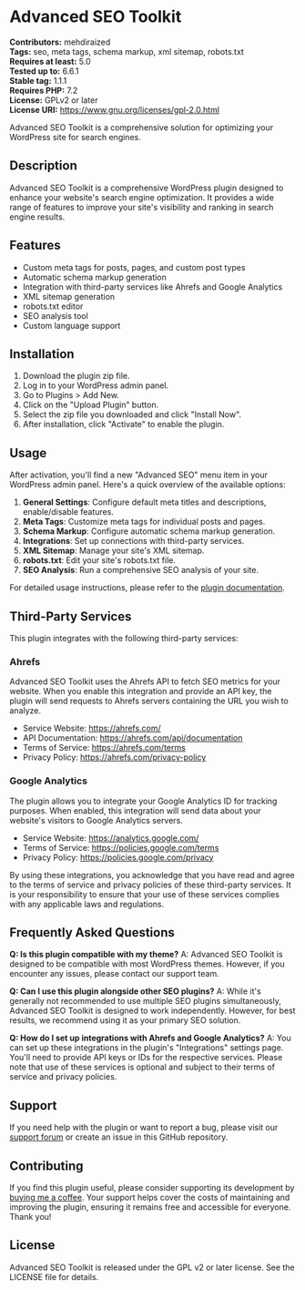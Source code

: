 # Advanced SEO Toolkit

**Contributors:** mehdiraized  
**Tags:** seo, meta tags, schema markup, xml sitemap, robots.txt  
**Requires at least:** 5.0  
**Tested up to:** 6.6.1  
**Stable tag:** 1.1.1  
**Requires PHP:** 7.2  
**License:** GPLv2 or later  
**License URI:** https://www.gnu.org/licenses/gpl-2.0.html

Advanced SEO Toolkit is a comprehensive solution for optimizing your WordPress site for search engines.

## Description

Advanced SEO Toolkit is a comprehensive WordPress plugin designed to enhance your website's search engine optimization. It provides a wide range of features to improve your site's visibility and ranking in search engine results.

## Features

- Custom meta tags for posts, pages, and custom post types
- Automatic schema markup generation
- Integration with third-party services like Ahrefs and Google Analytics
- XML sitemap generation
- robots.txt editor
- SEO analysis tool
- Custom language support

## Installation

1. Download the plugin zip file.
2. Log in to your WordPress admin panel.
3. Go to Plugins > Add New.
4. Click on the "Upload Plugin" button.
5. Select the zip file you downloaded and click "Install Now".
6. After installation, click "Activate" to enable the plugin.

## Usage

After activation, you'll find a new "Advanced SEO" menu item in your WordPress admin panel. Here's a quick overview of the available options:

1. **General Settings**: Configure default meta titles and descriptions, enable/disable features.
2. **Meta Tags**: Customize meta tags for individual posts and pages.
3. **Schema Markup**: Configure automatic schema markup generation.
4. **Integrations**: Set up connections with third-party services.
5. **XML Sitemap**: Manage your site's XML sitemap.
6. **robots.txt**: Edit your site's robots.txt file.
7. **SEO Analysis**: Run a comprehensive SEO analysis of your site.

For detailed usage instructions, please refer to the [plugin documentation](https://example.com/advanced-seo-toolkit-docs).

## Third-Party Services

This plugin integrates with the following third-party services:

### Ahrefs

Advanced SEO Toolkit uses the Ahrefs API to fetch SEO metrics for your website. When you enable this integration and provide an API key, the plugin will send requests to Ahrefs servers containing the URL you wish to analyze.

- Service Website: https://ahrefs.com/
- API Documentation: https://ahrefs.com/api/documentation
- Terms of Service: https://ahrefs.com/terms
- Privacy Policy: https://ahrefs.com/privacy-policy

### Google Analytics

The plugin allows you to integrate your Google Analytics ID for tracking purposes. When enabled, this integration will send data about your website's visitors to Google Analytics servers.

- Service Website: https://analytics.google.com/
- Terms of Service: https://policies.google.com/terms
- Privacy Policy: https://policies.google.com/privacy

By using these integrations, you acknowledge that you have read and agree to the terms of service and privacy policies of these third-party services. It is your responsibility to ensure that your use of these services complies with any applicable laws and regulations.

## Frequently Asked Questions

**Q: Is this plugin compatible with my theme?**
A: Advanced SEO Toolkit is designed to be compatible with most WordPress themes. However, if you encounter any issues, please contact our support team.

**Q: Can I use this plugin alongside other SEO plugins?**
A: While it's generally not recommended to use multiple SEO plugins simultaneously, Advanced SEO Toolkit is designed to work independently. However, for best results, we recommend using it as your primary SEO solution.

**Q: How do I set up integrations with Ahrefs and Google Analytics?**
A: You can set up these integrations in the plugin's "Integrations" settings page. You'll need to provide API keys or IDs for the respective services. Please note that use of these services is optional and subject to their terms of service and privacy policies.

## Support

If you need help with the plugin or want to report a bug, please visit our [support forum](https://example.com/support-forum) or create an issue in this GitHub repository.

## Contributing

If you find this plugin useful, please consider supporting its development by [buying me a coffee](https://www.buymeacoffee.com/mehdiraized). Your support helps cover the costs of maintaining and improving the plugin, ensuring it remains free and accessible for everyone. Thank you!

## License

Advanced SEO Toolkit is released under the GPL v2 or later license. See the LICENSE file for details.
